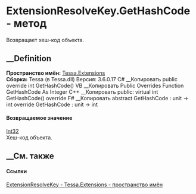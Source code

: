 # ExtensionResolveKey.GetHashCode - метод
Возвращает хеш-код объекта.
##  __Definition
 **Пространство имён:** [Tessa.Extensions](N_Tessa_Extensions.htm)  
 **Сборка:** Tessa (в Tessa.dll) Версия: 3.6.0.17
C# __Копировать
     public override int GetHashCode()
VB __Копировать
     Public Overrides Function GetHashCode As Integer
C++ __Копировать
     public:
    virtual int GetHashCode() override
F# __Копировать
     abstract GetHashCode : unit -> int 
    override GetHashCode : unit -> int 
#### Возвращаемое значение
[Int32](https://learn.microsoft.com/dotnet/api/system.int32)  
Хеш-код объекта.
##  __См. также
#### Ссылки
[ExtensionResolveKey - ](T_Tessa_Extensions_ExtensionResolveKey.htm)
[Tessa.Extensions - пространство имён](N_Tessa_Extensions.htm)
